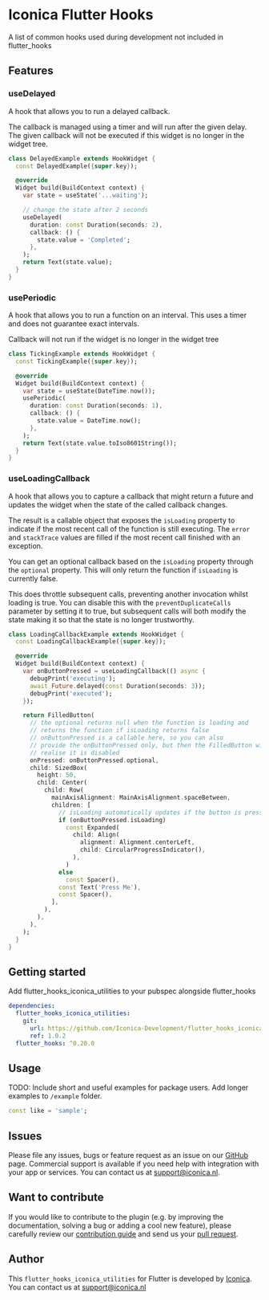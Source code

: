 # Iconica Flutter Hooks

A list of common hooks used during development not included in flutter_hooks

## Features

### useDelayed
A hook that allows you to run a delayed callback.

The callback is managed using a timer and will run after the given delay. The given callback will not be executed if this widget is no longer in the widget tree.

```dart
class DelayedExample extends HookWidget {
  const DelayedExample({super.key});

  @override
  Widget build(BuildContext context) {
    var state = useState('...waiting');

    // change the state after 2 seconds
    useDelayed(
      duration: const Duration(seconds: 2),
      callback: () {
        state.value = 'Completed';
      },
    );
    return Text(state.value);
  }
}
```

### usePeriodic
A hook that allows you to run a function on an interval. This uses a timer and does not guarantee exact intervals.

Callback will not run if the widget is no longer in the widget tree

```dart
class TickingExample extends HookWidget {
  const TickingExample({super.key});

  @override
  Widget build(BuildContext context) {
    var state = useState(DateTime.now());
    usePeriodic(
      duration: const Duration(seconds: 1),
      callback: () {
        state.value = DateTime.now();
      },
    );
    return Text(state.value.toIso8601String());
  }
}
```

### useLoadingCallback
A hook that allows you to capture a callback that might return a future and updates the widget when the state of the called callback changes. 

The result is a callable object that exposes the `isLoading` property to indicate if the most recent call of the function is still executing. The `error` and `stackTrace` values are filled if the most recent call finished with an exception.

You can get an optional callback based on the `isLoading` property through the `optional` property. This will only return the function if `isLoading` is currently false. 

This does throttle subsequent calls, preventing another invocation whilst loading is true. You can disable this with the `preventDuplicateCalls` parameter by setting it to true, but subsequent calls will both modify the state making it so that the state is no longer trustworthy.

```dart
class LoadingCallbackExample extends HookWidget {
  const LoadingCallbackExample({super.key});

  @override
  Widget build(BuildContext context) {
    var onButtonPressed = useLoadingCallback(() async {
      debugPrint('executing');
      await Future.delayed(const Duration(seconds: 3));
      debugPrint('executed');
    });

    return FilledButton(
      // the optional returns null when the function is loading and
      // returns the function if isLoading returns false
      // onButtonPressed is a callable here, so you can also
      // provide the onButtonPressed only, but then the FilledButton will not 
      // realise it is disabled
      onPressed: onButtonPressed.optional,
      child: SizedBox(
        height: 50,
        child: Center(
          child: Row(
            mainAxisAlignment: MainAxisAlignment.spaceBetween,
            children: [
              // isLoading automatically updates if the button is pressed
              if (onButtonPressed.isLoading)
                const Expanded(
                  child: Align(
                    alignment: Alignment.centerLeft,
                    child: CircularProgressIndicator(),
                  ),
                )
              else
                const Spacer(),
              const Text('Press Me'),
              const Spacer(),
            ],
          ),
        ),
      ),
    );
  }
}
```

## Getting started

Add flutter_hooks_iconica_utilities to your pubspec alongside flutter_hooks

```yml
dependencies:
  flutter_hooks_iconica_utilities:
    git:
      url: https://github.com/Iconica-Development/flutter_hooks_iconica_utilities
      ref: 1.0.2
  flutter_hooks: ^0.20.0
```

## Usage

TODO: Include short and useful examples for package users. Add longer examples
to `/example` folder.

```dart
const like = 'sample';
```

## Issues

Please file any issues, bugs or feature request as an issue on our [GitHub](https://github.com/Iconica-Development/flutter_hooks_iconica_utilities) page. Commercial support is available if you need help with integration with your app or services. You can contact us at [support@iconica.nl](mailto:support@iconica.nl).

## Want to contribute

If you would like to contribute to the plugin (e.g. by improving the documentation, solving a bug or adding a cool new feature), please carefully review our [contribution guide](./CONTRIBUTING.md) and send us your [pull request](https://github.com/Iconica-Development/flutter_hooks_iconica_utilities/pulls).

## Author

This `flutter_hooks_iconica_utilities` for Flutter is developed by [Iconica](https://iconica.nl). You can contact us at <support@iconica.nl>
